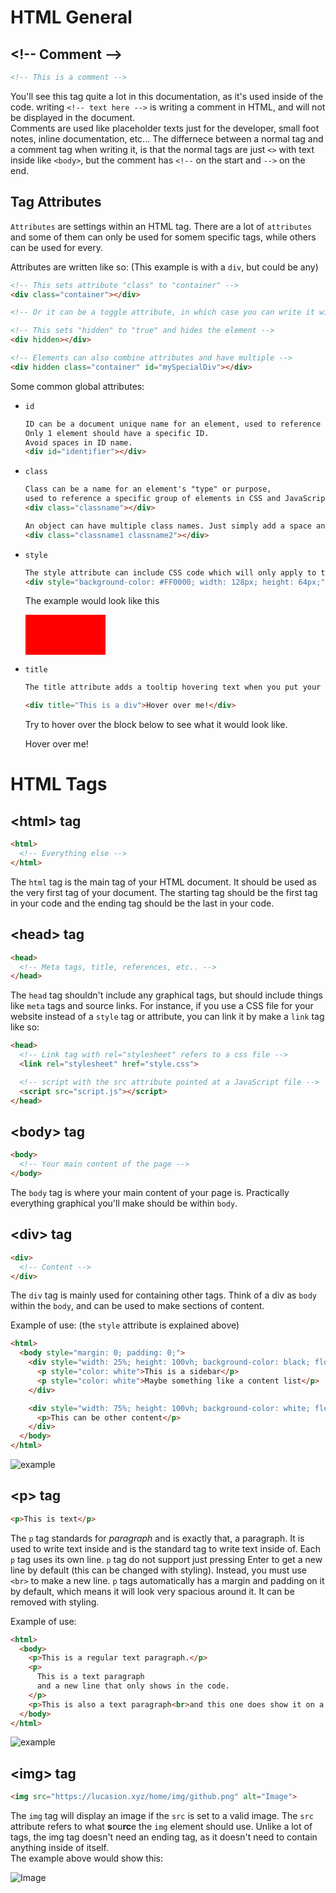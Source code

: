 # HTML General
## **\<!-- Comment -->**
```html
<!-- This is a comment -->
```
You'll see this tag quite a lot in this documentation, as it's used inside of the code.
writing ``<!-- text here -->`` is writing a comment in HTML, and will not be displayed in the document.  
Comments are used like placeholder texts just for the developer, small foot notes, inline documentation, etc...
The differnece between a normal tag and a comment tag when writing it, is that the normal tags are just ``<>`` with text inside like ``<body>``, but the comment has ``<!--`` on the start and ``-->`` on the end.

## **Tag Attributes**
``Attributes`` are settings within an HTML tag. There are a lot of ``attributes`` and some of them can only be used for somem specific tags, while others can be used for every.

Attributes are written like so: (This example is with a ``div``, but could be any)
```html
<!-- This sets attribute "class" to "container" -->
<div class="container"></div>

<!-- Or it can be a toggle attribute, in which case you can write it without ="x" -->

<!-- This sets "hidden" to "true" and hides the element -->
<div hidden></div>

<!-- Elements can also combine attributes and have multiple -->
<div hidden class="container" id="mySpecialDiv"></div>
```
Some common global attributes:
- ``id``
  ```html
  ID can be a document unique name for an element, used to reference a specific element in CSS and JavaScript.
  Only 1 element should have a specific ID.
  Avoid spaces in ID name.
  <div id="identifier"></div>
  ```
- ``class``
  ```html
  Class can be a name for an element's "type" or purpose,
  used to reference a specific group of elements in CSS and JavaScript.
  <div class="classname"></div>
  
  An object can have multiple class names. Just simply add a space and then write another name.
  <div class="classname1 classname2"></div>
  ```
- ``style``
  ```html
  The style attribute can include CSS code which will only apply to this element.
  <div style="background-color: #FF0000; width: 128px; height: 64px;"></div>
  ```
  The example would look like this
  <div style="background-color: #FF0000; width: 128px; height: 64px;"></div>

- ``title``
  ```html
  The title attribute adds a tooltip hovering text when you put your mouse over the object. This means that if I make a div with the attribute title set to "This is a div", it will display when you hover your mouse over it.

  <div title="This is a div">Hover over me!</div>
  ```
  Try to hover over the block below to see what it would look like.

  <div title="This is a div">Hover over me!</div>



# HTML Tags
## **\<html> tag**
```html
<html>
  <!-- Everything else -->
</html>
```
The ``html`` tag is the main tag of your HTML document. It should be used as the very first tag of your document. The starting tag should be the first tag in your code and the ending tag should be the last in your code.

## **\<head> tag**
```html
<head>
  <!-- Meta tags, title, references, etc.. -->
</head>
```
The ``head`` tag shouldn't include any graphical tags, but should include things like ``meta`` tags and source links. For instance, if you use a CSS file for your website instead of a ``style`` tag or attribute, you can link it by make a ``link`` tag like so:
```html
<head>
  <!-- Link tag with rel="stylesheet" refers to a css file -->
  <link rel="stylesheet" href="style.css">

  <!-- script with the src attribute pointed at a JavaScript file -->
  <script src="script.js"></script>
</head>
```

## **\<body> tag**
```html
<body>
  <!-- Your main content of the page -->
</body>
```
The ``body`` tag is where your main content of your page is. Practically everything graphical you'll make should be within ``body``.

## **\<div> tag**
```html
<div>
  <!-- Content -->
</div>
```
The ``div`` tag is mainly used for containing other tags. Think of a div as ``body`` within the ``body``, and can be used to make sections of content.

Example of use: (the ``style`` attribute is explained above)
```html
<html>
  <body style="margin: 0; padding: 0;">
    <div style="width: 25%; height: 100vh; background-color: black; float:left;">
      <p style="color: white">This is a sidebar</p>
      <p style="color: white">Maybe something like a content list</p>
    </div>

    <div style="width: 75%; height: 100vh; background-color: white; float:left;">
      <p>This can be other content</p>
    </div>
  </body>
</html>
```
![example](https://lucasion.xyz/f/21.49.11-02.12.19.png)

## **\<p> tag**
```html
<p>This is text</p>
```
The ``p`` tag standards for *paragraph* and is exactly that, a paragraph. It is used to write text inside and is the standard tag to write text inside of. Each ``p`` tag uses its own line. ``p`` tag do not support just pressing Enter to get a new line by default (this can be changed with styling). Instead, you must use ``<br>`` to make a new line. ``p`` tags automatically has a margin and padding on it by default, which means it will look very spacious around it. It can be removed with styling.

Example of use:
```html
<html>
  <body>
    <p>This is a regular text paragraph.</p>
    <p>
      This is a text paragraph
      and a new line that only shows in the code.
    </p>
    <p>This is also a text paragraph<br>and this one does show it on a new line, but same p tag.</p>
  </body>
</html>
```
![example](https://lucasion.xyz/f/22.15.13-02.12.19.png)

## **\<img> tag**
```html
<img src="https://lucasion.xyz/home/img/github.png" alt="Image">
```
The ``img`` tag will display an image if the ``src`` is set to a valid image. The ``src`` attribute refers to what **s**ou**rc**e the ``img`` element should use.
Unlike a lot of tags, the img tag doesn't need an ending tag, as it doesn't need to contain anything inside of itself.  
The example above would show this:

<img src="https://lucasion.xyz/home/img/github.png" alt="Image">